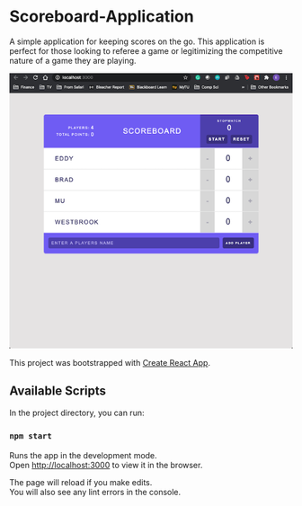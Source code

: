 # Scoreboard-Application
A simple application for keeping scores on the go. This application is perfect for those looking to referee a game or legitimizing the competitive nature of a game they are playing.

![Screenshot 1](/screenshots/scoreboard.png)

This project was bootstrapped with [Create React App](https://github.com/facebook/create-react-app).

## Available Scripts

In the project directory, you can run:

### `npm start`

Runs the app in the development mode.<br />
Open [http://localhost:3000](http://localhost:3000) to view it in the browser.

The page will reload if you make edits.<br />
You will also see any lint errors in the console.

